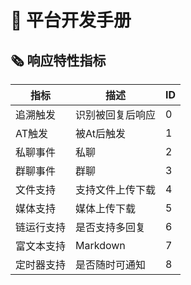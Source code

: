 # 📝 平台开发手册

## 🗞 响应特性指标

| 指标    | 描述       | ID |
|-------|----------|----|
| 追溯触发  | 识别被回复后响应 | 0  |
| AT触发  | 被At后触发   | 1  |
| 私聊事件  | 私聊       | 2  |
| 群聊事件  | 群聊       | 3  |
| 文件支持  | 支持文件上传下载 | 4  |
| 媒体支持  | 媒体上传下载   | 5  |
| 链运行支持 | 是否支持多回复  | 6  |
| 富文本支持 | Markdown | 7  |
| 定时器支持 | 是否随时可通知  | 8  |
